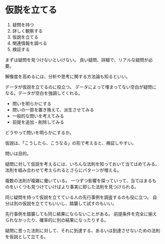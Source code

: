 # 仮説を立てる

1. 疑問を持つ
2. 詳しく観察する
3. 仮説を立てる
4. 関連情報を調べる
5. 検証する

まずは疑問を見つけないといけない。
良い疑問、詳細で、リアルな疑問が必要。

解像度を高めるには、分析や思考に関する方法論も知るといい。

データが仮説を立てるのに役立つ。
データによって埋まってない空白が疑問になる。データが空白を強調してくれる。

- 問いを明らかにする
- 問いの一部を置き換えて、派生させてみる
- 一般的な問いを考えてみる
- 前提を追加・削除してみる

どうやって問いを明らかにするか。

仮説は、「こうしたら、こうなる」の形で考えると、検証しやすい。

問いは目的。

疑問に対して仮説を考えるには、いろんな法則を知っておいて当てはめてみる。
法則を組み合わせて考えられるとさらにパターンが増える。

複数の法則が複雑に働いている。
一つずつ影響を探っていって、当てはまるものをいくつも見つけていけばより事実に即した法則を見つけられる。

同じ疑問を持って仮説を立てている人の先行事例を調査するのも役に立つ。
自分は別の仮説を立ててもいいし、踏襲して試すのもいい。

先行事例を踏襲しても同じ結果にならないことがある。
前提条件を完全に揃えられなかったり、確率的に別の結果になったりする。

疑問に思った法則に対して、それに到達する、あるいは到達させないための法則を仮説として立てる。
